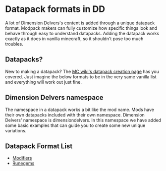 # Datapack formats in DD

A lot of Dimension Delvers's content is added through a unique datapack format. Modpack makers can fully customize how specific things look and behave through easy to understand datapacks. Adding the datapack works exactly as it does in vanilla minecraft, so it shouldn't pose too much troubles.

## Datapacks?
New to making a datapack? The [MC wiki's datapack creation page](https://minecraft.wiki/w/Tutorial:Creating_a_data_pack) has you covered. Just imagine the below formats to be in the very same vanilla list and everything will work out just fine.


## Dimension Delvers namespace
The namespace in a datapack works a bit like the mod name. Mods have their own datapacks included with their own namespace. Dimension Delvers' namespace is dimensiondelvers. In this namespace we have added some basic examples that can guide you to create some new unique variations.

## Datapack Format List
- [Modifiers](code/datapack/format/modifiers.md)
- [Runegems](code/datapack/format/runegems.md)
